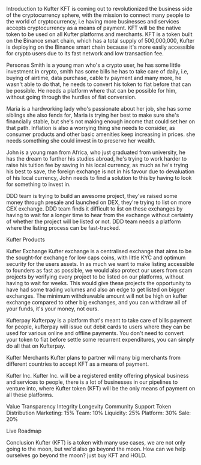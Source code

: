 Introduction to Kufter
KFT is coming out to revolutionized the business side of the cryptocurrency sphere, with the mission to connect many people to the world of cryptocurrency, i.e having more businesses and services accepts cryptocurrency as a means of payment. KFT will be the native token to be used on all Kufter platforms and merchants. 
KFT is a token built on the Binance smart chain, which has a total supply of 500,000,000, Kufter is deploying on the Binance smart chain because it's more easily accessible for crypto users due to its fast network and low transaction fee.

Personas
Smith is a young man who's a crypto user, he has some little investment in crypto, smith has some bills he has to take care of daily, i.e, buying of airtime, data purchase, cable tv payment and many more, he wasn't able to do that, he needs to convert his token to fiat before that can be possible. He needs a platform where that can be possible for him, without going through the hurdles of fiat conversion.

Maria is a hardworking lady who's passionate about her job, she has some siblings she also fends for, Maria is trying her best to make sure she's financially stable, but she's not making enough income that could set her on that path. Inflation is also a worrying thing she needs to consider, as consumer products and other basic amenities keep increasing in prices. she needs something she could invest in to preserve her wealth.

John is a young man from Africa, who just graduated from university, he has the dream to further his studies abroad, he's trying to work harder to raise his tuition fee by saving in his local currency, as much as he's trying his best to save, the foreign exchange is not in his favour due to devaluation of his local currency, John needs to find a solution to this by having to look for something to invest in.

DDD team is trying to build an awesome project, they've raised some money through presale and launched on DEX, they're trying to list on more CEX exchange. DDD team finds it difficult to list on these exchanges by having to wait for a longer time to hear from the exchange without certainty of whether the project will be listed or not. DDD team needs a platform where the listing process can be fast-tracked.

Kufter Products

Kufter Exchange
 Kufter exchange is a centralised exchange that aims to be the sought-for exchange for low caps coins, with little KYC and optimum security for the users assets. In as much we want to make listing accessible to founders as fast as possible, we would also protect our users from scam projects by verifying every project to be listed on our platforms, without having to wait for weeks. This would give these projects the opportunity to have had some trading volumes and also an edge to get listed on bigger exchanges.
The minimum withdrawable amount will not be high on kufter exchange compared to other big exchanges,  and you can withdraw all of your funds, it's your money, not ours.

Kufterpay
Kufterpay is a platform that's meant to take care of bills payment for people, kufterpay will issue out debit cards to users where they can be used for various online and offline payments. You don't need to convert your token to fiat before settle some recurrent expenditures, you can simply do all that on Kufterpay.

Kufter Merchants
Kufter plans to partner will many big merchants from different countries to accept KFT as a means of payment.

Kufter Inc.
Kufter Inc. will be a registered entity offering physical business and services to people, there is a lot of businesses in our pipelines to venture into, where Kufter token (KFT) will be the only means of payment on all these platforms. 

Value
Transparency
Integrity
Longevity
Community Support
Token Distribution
Marketing: 15%
Team: 10%
Liquidity: 25%
Platform: 30%
Sale: 20%


Live Roadmap


Conclusion
Kufter (KFT) is a token with many use cases, we are not only going to the moon, but we'd also go beyond the moon. How can we help ourselves go beyond the moon? just buy KFT and HOLD.




